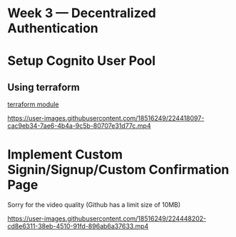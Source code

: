 # Week 3 — Decentralized Authentication

# Setup Cognito User Pool

## Using terraform 

[terraform module](../terraform/stacks/cognito/)

https://user-images.githubusercontent.com/18516249/224418097-cac9eb34-7ae6-4b4a-9c5b-80707e31d77c.mp4

# Implement Custom Signin/Signup/Custom Confirmation Page

Sorry for the video quality (Github has a limit size of 10MB)

https://user-images.githubusercontent.com/18516249/224448202-cd8e6311-38eb-4510-91fd-896ab6a37633.mp4



